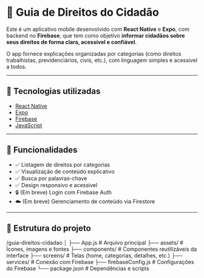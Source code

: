 # 📖 Guia de Direitos do Cidadão

Este é um aplicativo mobile desenvolvido com **React Native** e **Expo**, com backend no **Firebase**, que tem como objetivo **informar cidadãos sobre seus direitos de forma clara, acessível e confiável**.

O app fornece explicações organizadas por categorias (como direitos trabalhistas, previdenciários, civis, etc.), com linguagem simples e acessível a todos.

---

## 🚀 Tecnologias utilizadas

- [React Native](https://reactnative.dev/)
- [Expo](https://expo.dev/)
- [Firebase](https://firebase.google.com/)
- [JavaScript](https://developer.mozilla.org/pt-BR/docs/Web/JavaScript)

---

## 📱 Funcionalidades

- ✅ Listagem de direitos por categorias
- ✅ Visualização de conteúdo explicativo
- ✅ Busca por palavras-chave
- ✅ Design responsivo e acessível
- 🔒 (Em breve) Login com Firebase Auth
- ☁️ (Em breve) Gerenciamento de conteúdo via Firestore

---

## 📁 Estrutura do projeto
/guia-direitos-cidadao
│
├── App.js # Arquivo principal
├── assets/ # Ícones, imagens e fontes
├── components/ # Componentes reutilizáveis da interface
├── screens/ # Telas (home, categorias, detalhes, etc.)
├── services/ # Conexão com Firebase
├── firebaseConfig.js # Configurações do Firebase
└── package.json # Dependências e scripts






